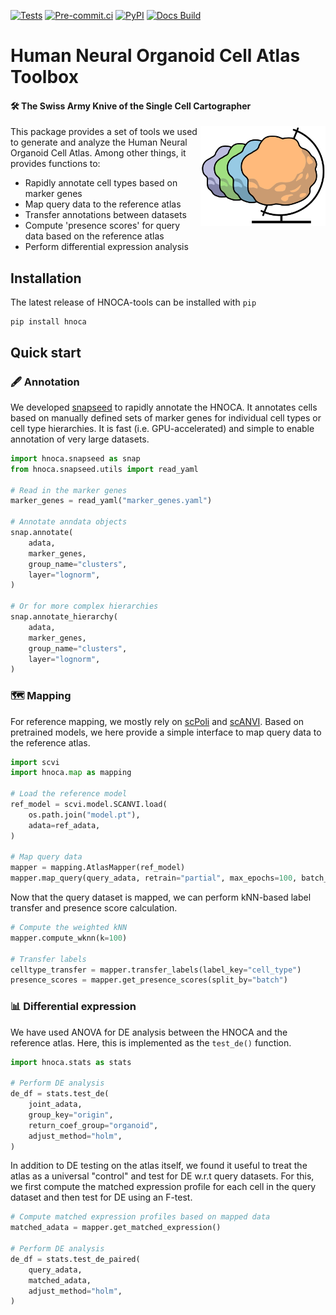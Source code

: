 
[![Tests][badge-tests]][tests]
[![Pre-commit.ci][badge-pre-commit]][pre-commit]
[![PyPI][badge-pypi]][pypi]
[![Docs Build][badge-docs]][docs]

[badge-tests]: https://img.shields.io/github/actions/workflow/status/devsystemslab/hnoca-tools/test.yaml?branch=main
[badge-pre-commit]: https://results.pre-commit.ci/badge/github/devsystemslab/hnoca-tools/main.svg
[badge-pypi]: https://img.shields.io/pypi/v/hnoca.svg
[badge-docs]: https://github.com/devsystemslab/hnoca-tools/actions/workflows/build-site.yaml/badge.svg

# Human Neural Organoid Cell Atlas Toolbox
#### 🛠️ The Swiss Army Knive of the Single Cell Cartographer

<img src="site/assets/images/logo.png" align="right" width="200"/>

This package provides a set of tools we used to generate and analyze the Human Neural Organoid Cell Atlas. Among other things, it provides functions to:

- Rapidly annotate cell types based on marker genes
- Map query data to the reference atlas
- Transfer annotations between datasets
- Compute 'presence scores' for query data based on the reference atlas
- Perform differential expression analysis


## Installation
The latest release of HNOCA-tools can be installed with `pip`

```
pip install hnoca
```


## Quick start

### 🖋️ Annotation

We developed [snapseed](https://github.com/devsystemslab/snapseed) to rapidly annotate the HNOCA. It annotates cells based on manually defined sets of marker genes for individual cell types or cell type hierarchies. It is fast (i.e. GPU-accelerated) and simple to enable annotation of very large datasets.

```python
import hnoca.snapseed as snap
from hnoca.snapseed.utils import read_yaml

# Read in the marker genes
marker_genes = read_yaml("marker_genes.yaml")

# Annotate anndata objects
snap.annotate(
    adata,
    marker_genes,
    group_name="clusters",
    layer="lognorm",
)

# Or for more complex hierarchies
snap.annotate_hierarchy(
    adata,
    marker_genes,
    group_name="clusters",
    layer="lognorm",
)
```

### 🗺️ Mapping

For reference mapping, we mostly rely on [scPoli](https://docs.scarches.org/en/latest/scpoli_surgery_pipeline.html) and [scANVI](https://docs.scvi-tools.org/en/1.1.1/user_guide/models/scanvi.html). Based on pretrained models, we here provide a simple interface to map query data to the reference atlas.

```python
import scvi
import hnoca.map as mapping

# Load the reference model
ref_model = scvi.model.SCANVI.load(
    os.path.join("model.pt"),
    adata=ref_adata,
)

# Map query data
mapper = mapping.AtlasMapper(ref_model)
mapper.map_query(query_adata, retrain="partial", max_epochs=100, batch_size=1024)
```

Now that the query dataset is mapped, we can perform kNN-based label transfer and presence score calculation.

```python
# Compute the weighted kNN
mapper.compute_wknn(k=100)

# Transfer labels
celltype_transfer = mapper.transfer_labels(label_key="cell_type")
presence_scores = mapper.get_presence_scores(split_by="batch")
```

### 📊 Differential expression

We have used ANOVA for DE analysis between the HNOCA and the reference atlas. Here, this is implemented as the `test_de()` function.

```python
import hnoca.stats as stats

# Perform DE analysis
de_df = stats.test_de(
    joint_adata,
    group_key="origin",
    return_coef_group="organoid",
    adjust_method="holm",
)
```

In addition to DE testing on the atlas itself, we found it useful to treat the atlas as a universal "control" and test for DE w.r.t query datasets. For this, we first compute the matched expression profile for each cell in the query dataset and then test for DE using an F-test.

```python
# Compute matched expression profiles based on mapped data
matched_adata = mapper.get_matched_expression()

# Perform DE analysis
de_df = stats.test_de_paired(
    query_adata,
    matched_adata,
    adjust_method="holm",
)
```

[tests]: https://github.com/devsystemslab/hnoca-tools/actions/workflows/test.yaml
[pre-commit]: https://results.pre-commit.ci/latest/github/devsystemslab/hnoca-tools/main
[pypi]: https://pypi.org/project/hnoca/
[docs]: https://devsystemslab.github.io/HNOCA-tools/
